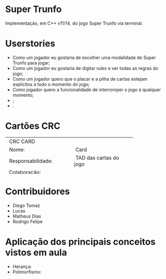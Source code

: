 <h1>Super Trunfo</h1>
Implementação, em C++ v11/14, do jogo Super Trunfo via terminal.

<h1>Userstories</h1>

<ul>
  <li>Como um jogador eu gostaria de escolher uma modalidade de Super Trunfo para jogar;</li>
  <li>Como um jogador eu gostaria de digitar <i>rules</i> e ver todas as regras do jogo;</li>
  <li>Como um jogador quero que o placar e a pilha de cartas estejam explícitos a todo o momento do jogo;</li>
  <li>Como jogador quero a funcionalidade de interromper o jogo a qualquer momento;</li>
  <li>;</li>
  <li>.</li>
</ul>

<h1>Cartões CRC</h1>

<table style="width: 406px; height: 116px;">
<tbody>
<tr>
<td style="width: 204px;">&nbsp;CRC CARD</td>
<td style="width: 201px;">&nbsp;</td>
</tr>
<tr>
<td style="width: 204px;">&nbsp;Nome:</td>
<td style="width: 201px;">&nbsp;Card</td>
</tr>
<tr>
<td style="width: 204px;">&nbsp;Responsabilidade:</td>
<td style="width: 201px;">&nbsp;TAD das cartas do jogo</td>
</tr>
<tr>
<td style="width: 204px;">&nbsp;Colabora&ccedil;&atilde;o:</td>
<td style="width: 201px;">&nbsp;</td>
</tr>
</tbody>
</table>

<h1>Contribuidores</h1>

<ul>
  <li>Diego Tomaz</li>
  <li>Lucas</li>
  <li>Matheus Dias</li>
  <li>Rodrigo Felipe</li>
</ul>

<h1>Aplicação dos principais conceitos vistos em aula</h1>

<ul>
  <li>Herança: </li>
  <li>Polimorfismo: </li>
</ul>
